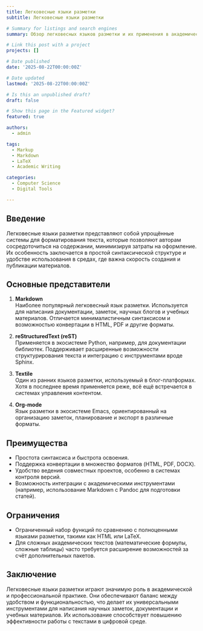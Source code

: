 ```yaml
---
title: Легковесные языки разметки
subtitle: Легковесные языки разметки

# Summary for listings and search engines
summary: Обзор легковесных языков разметки и их применения в академической и профессиональной среде. 

# Link this post with a project
projects: []

# Date published
date: '2025-08-22T00:00:00Z'

# Date updated
lastmod: '2025-08-22T00:00:00Z'

# Is this an unpublished draft?
draft: false

# Show this page in the Featured widget?
featured: true

authors:
  - admin

tags:
  - Markup
  - Markdown
  - LaTeX
  - Academic Writing

categories:
  - Computer Science
  - Digital Tools

---
```


## Введение  

Легковесные языки разметки представляют собой упрощённые системы для форматирования текста, которые позволяют авторам сосредоточиться на содержании, минимизируя затраты на оформление. Их особенность заключается в простой синтаксической структуре и удобстве использования в средах, где важна скорость создания и публикации материалов.  

## Основные представители  

1. **Markdown**  
   Наиболее популярный легковесный язык разметки. Используется для написания документации, заметок, научных блогов и учебных материалов. Отличается минималистичным синтаксисом и возможностью конвертации в HTML, PDF и другие форматы.  

2. **reStructuredText (reST)**  
   Применяется в экосистеме Python, например, для документации библиотек. Поддерживает расширенные возможности структурирования текста и интеграцию с инструментами вроде Sphinx.  

3. **Textile**  
   Один из ранних языков разметки, используемый в блог-платформах. Хотя в последнее время применяется реже, всё ещё встречается в системах управления контентом.  

4. **Org-mode**  
   Язык разметки в экосистеме Emacs, ориентированный на организацию заметок, планирование и экспорт в различные форматы.  

## Преимущества  

- Простота синтаксиса и быстрота освоения.  
- Поддержка конвертации в множество форматов (HTML, PDF, DOCX).  
- Удобство ведения совместных проектов, особенно в системах контроля версий.  
- Возможность интеграции с академическими инструментами (например, использование Markdown с Pandoc для подготовки статей).  

## Ограничения  

- Ограниченный набор функций по сравнению с полноценными языками разметки, такими как HTML или LaTeX.  
- Для сложных академических текстов (математические формулы, сложные таблицы) часто требуется расширение возможностей за счёт дополнительных пакетов.  

## Заключение  

Легковесные языки разметки играют значимую роль в академической и профессиональной практике. Они обеспечивают баланс между удобством и функциональностью, что делает их универсальными инструментами для написания научных заметок, документации и учебных материалов. Их использование способствует повышению эффективности работы с текстами в цифровой среде.  

